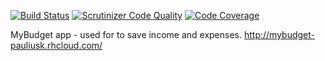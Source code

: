 [![Build Status](https://scrutinizer-ci.com/g/Lezas/myBudget/badges/build.png?b=master)](https://scrutinizer-ci.com/g/Lezas/myBudget/build-status/master)
[![Scrutinizer Code Quality](https://scrutinizer-ci.com/g/Lezas/myBudget/badges/quality-score.png?b=master)](https://scrutinizer-ci.com/g/Lezas/myBudget/?branch=master)
[![Code Coverage](https://scrutinizer-ci.com/g/Lezas/myBudget/badges/coverage.png?b=master)](https://scrutinizer-ci.com/g/Lezas/myBudget/?branch=master)

MyBudget app - used for to save income and expenses. 
http://mybudget-pauliusk.rhcloud.com/
